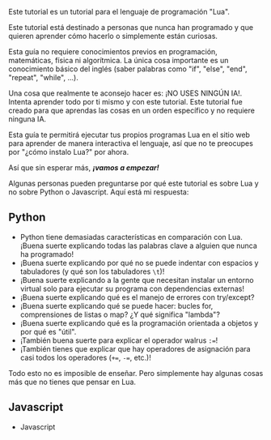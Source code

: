 Este tutorial es un tutorial para el lenguaje de programación "Lua".

Este tutorial está destinado a personas que nunca han programado y que quieren aprender cómo hacerlo o simplemente están curiosas.

Esta guía no requiere conocimientos previos en programación, matemáticas, física ni algorítmica. La única cosa importante es un conocimiento básico del inglés (saber palabras como "if", "else", "end", "repeat", "while", ...).

Una cosa que realmente te aconsejo hacer es: ¡NO USES NINGÚN IA!. Intenta aprender todo por ti mismo y con este tutorial. Este tutorial fue creado para que aprendas las cosas en un orden específico y no requiere ninguna IA.

Esta guía te permitirá ejecutar tus propios programas Lua en el sitio web para aprender de manera interactiva el lenguaje, así que no te preocupes por "¿cómo instalo Lua?" por ahora.

Así que sin esperar más, _**¡vamos a empezar!**_

<div class="for-technical">

Algunas personas pueden preguntarse por qué este tutorial es sobre Lua y no sobre Python o Javascript. Aquí está mi respuesta:

## Python

*   Python tiene demasiadas características en comparación con Lua. ¡Buena suerte explicando todas las palabras clave a alguien que nunca ha programado!
*   ¡Buena suerte explicando por qué no se puede indentar con espacios y tabuladores (y qué son los tabuladores `\t`)!
*   ¡Buena suerte explicando a la gente que necesitan instalar un entorno virtual solo para ejecutar su programa con dependencias externas!
*   ¡Buena suerte explicando qué es el manejo de errores con try/except?
*   ¡Buena suerte explicando qué se puede hacer: bucles for, comprensiones de listas o map? ¿Y qué significa "lambda"?
*   ¡Buena suerte explicando qué es la programación orientada a objetos y por qué es "útil".
*   ¡También buena suerte para explicar el operador walrus `:=`!
*   ¡También tienes que explicar que hay operadores de asignación para casi todos los operadores (`+=`, `-=`, etc.)!

Todo esto no es imposible de enseñar. Pero simplemente hay algunas cosas más que no tienes que pensar en Lua.

## Javascript

*   Javascript

</div>
